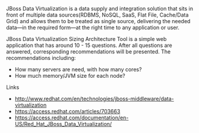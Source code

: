 JBoss Data Virtualization is a data supply and integration solution that sits in front of multiple data sources(RDBMS, NoSQL, SaaS, Flat File, Cache/Data Grid) and allows them to be treated as single source, delivering the needed data—in the required form—at the right time to any application or user. 

JBoss Data Virtualization Sizing Architecture Tool is a simple web application that has around 10 - 15 questions. After all questions are answered, corresponding recommendations will be presented. The recommendations including: 
 * How many servers are need, with how many cores?
 * How much memory/JVM size for each node?

Links

* http://www.redhat.com/en/technologies/jboss-middleware/data-virtualization
* https://access.redhat.com/articles/703663
* https://access.redhat.com/documentation/en-US/Red_Hat_JBoss_Data_Virtualization/

